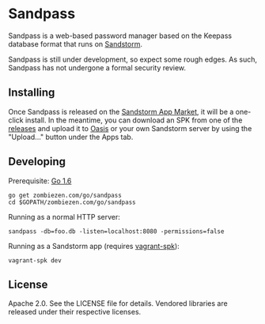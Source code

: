 # Sandpass

Sandpass is a web-based password manager based on the Keepass database format
that runs on [Sandstorm](https://sandstorm.io/).

Sandpass is still under development, so expect some rough edges. As such,
Sandpass has not undergone a formal security review.

## Installing

Once Sandpass is released on the [Sandstorm App Market][app-market], it will be
a one-click install.  In the meantime, you can download an SPK from one of the
[releases][releases] and upload it to [Oasis][oasis] or your own Sandstorm
server by using the "Upload..." button under the Apps tab.

[app-market]: https://apps.sandstorm.io/
[releases]: https://github.com/zombiezen/sandpass/releases
[oasis]: https://oasis.sandstorm.io/

## Developing

Prerequisite: [Go 1.6](https://golang.org/dl/)

```
go get zombiezen.com/go/sandpass
cd $GOPATH/zombiezen.com/go/sandpass
```

Running as a normal HTTP server:

```
sandpass -db=foo.db -listen=localhost:8080 -permissions=false
```

Running as a Sandstorm app (requires [vagrant-spk][vagrant-spk-install]):

```
vagrant-spk dev
```

[vagrant-spk-install]: https://docs.sandstorm.io/en/latest/vagrant-spk/installation/

## License

Apache 2.0. See the LICENSE file for details. Vendored libraries are released
under their respective licenses.
